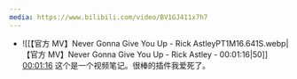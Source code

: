 ```yaml
---
media: https://www.bilibili.com/video/BV1GJ411x7h7
---
```

 
- ![[【官方 MV】Never Gonna Give You Up - Rick AstleyPT1M16.641S.webp|【官方 MV】Never Gonna Give You Up - Rick Astley - 00:01:16|50]] [00:01:16](https://www.bilibili.com/video/BV1GJ411x7h7#t=01:16.64) 这个是一个视频笔记。很棒的插件我爱死了。

